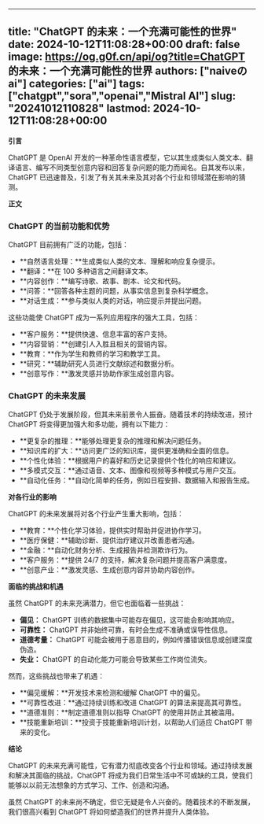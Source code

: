 
---
title: "ChatGPT 的未来：一个充满可能性的世界"
date: 2024-10-12T11:08:28+00:00
draft: false
image: https://og.g0f.cn/api/og?title=ChatGPT 的未来：一个充满可能性的世界
authors: ["naiveのai"]
categories: ["ai"]
tags: ["chatgpt","sora","openai","Mistral AI"]
slug: "20241012110828"
lastmod: 2024-10-12T11:08:28+00:00
---
**引言**

ChatGPT 是 OpenAI 开发的一种革命性语言模型，它以其生成类似人类文本、翻译语言、编写不同类型创意内容和回答复杂问题的能力而闻名。自其发布以来，ChatGPT 已迅速普及，引发了有关其未来及其对各个行业和领域潜在影响的猜测。

**正文**

### ChatGPT 的当前功能和优势

ChatGPT 目前拥有广泛的功能，包括：

- **自然语言处理：**生成类似人类的文本、理解和响应复杂提示。
- **翻译：**在 100 多种语言之间翻译文本。
- **内容创作：**编写诗歌、故事、剧本、论文和代码。
- **问答：**回答各种主题的问题，从事实信息到复杂科学概念。
- **对话生成：**参与类似人类的对话，响应提示并提出问题。

这些功能使 ChatGPT 成为一系列应用程序的强大工具，包括：

- **客户服务：**提供快速、信息丰富的客户支持。
- **内容营销：**创建引人入胜且相关的营销内容。
- **教育：**作为学生和教师的学习和教学工具。
- **研究：**辅助研究人员进行文献综述和数据分析。
- **创意写作：**激发灵感并协助作家生成创意内容。

### ChatGPT 的未来发展

ChatGPT 仍处于发展阶段，但其未来前景令人振奋。随着技术的持续改进，预计 ChatGPT 将变得更加强大和多功能，拥有以下能力：

- **更复杂的推理：**能够处理更复杂的推理和解决问题任务。
- **知识库的扩大：**访问更广泛的知识库，提供更准确和全面的信息。
- **个性化体验：**根据用户的喜好和历史记录提供个性化的响应和建议。
- **多模式交互：**通过语音、文本、图像和视频等多种模式与用户交互。
- **自动化任务：**自动化简单的任务，例如日程安排、数据输入和报告生成。

**对各行业的影响**

ChatGPT 的未来发展将对各个行业产生重大影响，包括：

- **教育：**个性化学习体验，提供实时帮助并促进协作学习。
- **医疗保健：**辅助诊断、提供治疗建议并改善患者沟通。
- **金融：**自动化财务分析、生成报告并检测欺诈行为。
- **客户服务：**提供 24/7 的支持，解决复杂问题并提高客户满意度。
- **创意产业：**激发灵感、生成创意内容并协助内容创作。

**面临的挑战和机遇**

虽然 ChatGPT 的未来充满潜力，但它也面临着一些挑战：

- **偏见：** ChatGPT 训练的数据集中可能存在偏见，这可能会影响其响应。
- **可靠性：** ChatGPT 并非始终可靠，有时会生成不准确或误导性信息。
- **道德考量：** ChatGPT 可能会被用于恶意目的，例如传播错误信息或创建深度伪造。
- **失业：** ChatGPT 的自动化能力可能会导致某些工作岗位流失。

然而，这些挑战也带来了机遇：

- **偏见缓解：**开发技术来检测和缓解 ChatGPT 中的偏见。
- **可靠性改进：**通过持续训练和改进 ChatGPT 的算法来提高其可靠性。
- **道德准则：**制定道德准则以指导 ChatGPT 的使用并防止其被滥用。
- **技能重新培训：**投资于技能重新培训计划，以帮助人们适应 ChatGPT 带来的变化。

**结论**

ChatGPT 的未来充满可能性，它有潜力彻底改变各个行业和领域。通过持续发展和解决其面临的挑战，ChatGPT 将成为我们日常生活中不可或缺的工具，使我们能够以以前无法想象的方式学习、工作、创造和沟通。

虽然 ChatGPT 的未来尚不确定，但它无疑是令人兴奋的。随着技术的不断发展，我们很高兴看到 ChatGPT 将如何塑造我们的世界并提升人类体验。